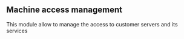 Machine access management
------------------------
This module allow to manage the access to customer servers and its services


